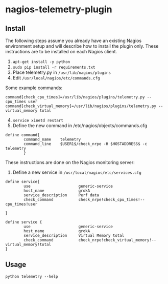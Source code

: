# nagios-telemetry-plugin

## Install

The following steps assume you already have an existing Nagios environment setup and will describe how to install the plugin only. These instructions are to be installed on each Nagios client.

1. `apt-get install -y python`
2. `sudo pip install -r requirements.txt`
3. Place telemetry.py in `/usr/lib/nagios/plugins`
3. Edit `/usr/local/nagios/etc/commands.cfg`

Some example commands:

`command[check_cpu_times]=/usr/lib/nagios/plugins/telemetry.py --cpu_times user`
`command[check_virtual_memory]=/usr/lib/nagios/plugins/telemetry.py --virtual_memory total`

4. `service xinetd restart`
5. Define the new command in /etc/nagios/objects/commands.cfg

```
define command{
        command_name    telemetry
        command_line    $USER1$/check_nrpe -H $HOSTADDRESS$ -c telemetry
        }
```

These instructions are done on the Nagios monitoring server:

1. Define a new service in `/usr/local/nagios/etc/services.cfg`

```
define service{
        use                     generic-service
        host_name               grokA
        service_description     Perf data
        check_command           check_nrpe!check_cpu_times!--cpu_times!user

}

define service {
        use                     generic-service
        host_name               grokA
        service_description     Virtual Memory total
        check_command           check_nrpe!check_virtual_memory!--virtual_memory!total
}
```

## Usage

`python telemetry --help`

